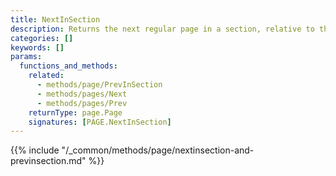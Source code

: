 ```yaml
---
title: NextInSection
description: Returns the next regular page in a section, relative to the given page.
categories: []
keywords: []
params:
  functions_and_methods:
    related:
      - methods/page/PrevInSection
      - methods/pages/Next
      - methods/pages/Prev
    returnType: page.Page
    signatures: [PAGE.NextInSection]
---
```


{{% include "/_common/methods/page/nextinsection-and-previnsection.md" %}}
